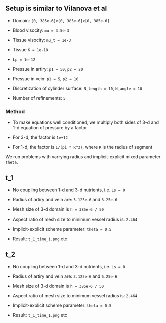 ## Setup is similar to Vilanova et al

- Domain: `[0, 385e-6]x[0, 385e-6]x[0, 385e-6]`

- Blood visocity: `mu = 3.5e-3`

- Tissue visocity: `mu_t = 1e-3`

- Tissue `K = 1e-18`

- `Lp = 1e-12`

- Pressue in artiry: `p1 = 50`, `p2 = 20`

- Pressue in vein: `p1 = 5`, `p2 = 10`

- Discretization of cylinder surface: `N_length = 10`, `N_angle = 10`

- Number of refinements: `5`

### Method

- To make equations well conditioned, we multiply both sides of 3-d and 1-d equation of pressure by a factor

- For 3-d, the factor is `1e+12`

- For 1-d, the factor is `1/(pi * R^3)`, where `R` is the radius of segment

We run problems with varrying radius and implicit-explicit mixed parameter `theta`.

## t_1

- No coupling between 1-d and 3-d nutrients, i.e. `Ls = 0`

- Radius of artiry and vein are: `3.125e-6` and `6.25e-6`

- Mesh size of 3-d domain is `h = 385e-6 / 50`

- Aspect ratio of mesh size to minimum vessel radius is: `2.464`

- Implicit-explicit scheme parameter: `theta = 0.5`

- Result: `t_1_time_1.png` etc

## t_2

- No coupling between 1-d and 3-d nutrients, i.e. `Ls = 0`

- Radius of artiry and vein are: `3.125e-6` and `6.25e-6`

- Mesh size of 3-d domain is `h = 385e-6 / 50`

- Aspect ratio of mesh size to minimum vessel radius is: `2.464`

- Implicit-explicit scheme parameter: `theta = 0.5`

- Result: `t_1_time_1.png` etc


